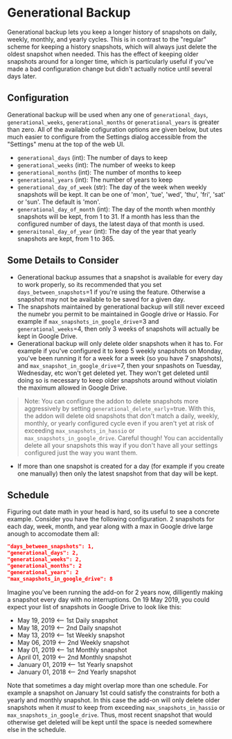 # Generational Backup
Generational backup lets you keep a longer history of snapshots on daily, weekly, monthly, and yearly cycles.  This is in contrast to the "regular" scheme for keeping a history snapshots, which will always just delete the oldest snapshot when needed.  This has the effect of keeping older snapshots around for a longer time, which is particularly useful if you've made a bad configuration change but didn't actually notice until several days later.

## Configuration
Generational backup will be used when any one of `generational_days`,  `generational_weeks`, `generational_months` or `generational_years` is greater than zero.  All of the available cofiguration options are given below, but utes much easier to configure from the Settings dialog accessible from the "Settings" menu at the top of the web UI.
* `generational_days`  (int): The number of days to keep
* `generational_weeks`  (int): The number of weeks to keep
* `generational_months`  (int): The number of months to keep
* `generational_years`  (int): The number of years to keep
* `generational_day_of_week`  (str): The day of the week when weekly snapshots will be kept.  It can be one of 'mon', 'tue', 'wed', 'thu', 'fri', 'sat' or 'sun'.  The default is 'mon'.
* `generational_day_of_month` (int): The day of the month when monthly snapshots will be kept, from 1 to 31.  If a month has less than the configured number of days, the latest daya of that month is used.
* `generaitonal_day_of_year` (int): The day of the year that yearly snapshots are kept, from 1 to 365.

## Some Details to Consider
* Generational backup assumes that a snapshot is available for every day to work properly, so its recommended that you set `days_between_snapshots`=1 if you're using the feature.  Otherwise a snapshot may not be available to be saved for a given day.
* The snapshots maintained by generational backup will still never exceed the numebr you permit to be maintained in Google drive or Hassio.  For example if `max_snapshots_in_google_drive`=3 and `generational_weeks`=4, then only 3 weeks of snapshots will actually be kept in Google Drive.
* Generational backup will only delete older snapshots when it has to.  For example if you've configured it to keep 5 weekly snapshots on Monday, you've been running it for a week for a week (so you have 7 snapshots), and `max_snapshot_in_google_drive`=7, then your snpashots on Tuesday, Wednesday, etc won't get deleted yet.  They won't get deleted until doing so is necessary to keep older snapshots around without violatin the maximum allowed in Google Drive.
>Note: You can configure the addon to delete snapshots more aggressively by setting `generational_delete_early`=true.  With this, the addon will delete old snapshots that don't match a daily, weekly, monthly, or yearly configured cycle even if you aren't yet at risk of exceeding `max_snapshots_in_hassio` or `max_snapshots_in_google_drive`. Careful though! You can accidentally delete all your snapshots this way if you don't have all your settings configured just the way you want them. 
* If more than one snapshot is created for a day (for example if you create one manually) then only the latest snapshot from that day will be kept.

## Schedule
Figuring out date math in your head is hard, so its useful to see a concrete example.  Consider you have the following configuration. 2 snapshots for each day, week, month, and year along with a max in Google drive large anough to accomodate them all:
```json
"days_between_snapshots": 1,
"generational_days": 2,
"generational_weeks": 2,
"generational_months": 2
"generational_years": 2
"max_snapshots_in_google_drive": 8
```
Imagine you've been running the add-on for 2 years now, dilligently making a snapshot every day with no interruptions.  On 19 May 2019, you could expect your list of snapshots in Google Drive to look like this:
- May 19, 2019 <-- 1st Daily snapshot
- May 18, 2019 <-- 2nd Daily snapshot
- May 13, 2019 <-- 1st Weekly snapshot
- May 06, 2019 <-- 2nd Weekly snapshot
- May 01, 2019 <-- 1st Monthly snapshot
- April 01, 2019 <-- 2nd Monthly snapshot
- January 01, 2019 <-- 1st Yearly snapshot
- January 01, 2018 <-- 2nd Yearly snapshot

Note that sometimes a day might overlap more than one schedule.  For example a snapshot on January 1st could satisfy the constraints for both a yearly and monthly snapshot.  In this case the add-on will only delete older snapshots when it *must* to keep from exceeding `max_snapshots_in_hassio` or `max_snapshots_in_google_drive`.  Thus, most recent snapshot that would otherwise get deleted will be kept until the space is needed somewhere else in the schedule.
